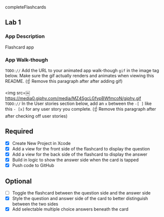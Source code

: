 completeFlashcards

## Lab 1

### App Description
Flashcard app

### App Walk-though
`TODO://` Add the URL to your animated app walk-though `gif` in the image tag below. Make sure the gif actually renders and animates when viewing this README. (☝️ Remove this paragraph after after adding gif)

<img src=￼https://media0.giphy.com/media/MZ4SgcLGfvpBWfmcoN/giphy.gif<br>
`TODO://` In the User stories section below, add an `x` between the `-[ ]` like this `- [x]` for any user story you complete. (☝️ Remove this paragraph after after checking off user stories)

## Required
- [X] Create New Project in Xcode
- [X] Add a view for the front side of the flashcard to display the question
- [X] Add a view for the back side of the flashcard to display the answer
- [X] Build in logic to show the answer side when the card is tapped
- [X] Push code to GitHub
## Optional
- [ ] Toggle the flashcard between the question side and the answer side
- [X] Style the question and answer side of the card to better distinguish between the two sides
- [X] Add selectable multiple choice answers beneath the card
